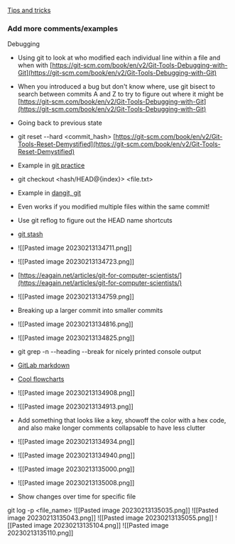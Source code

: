[Tips and tricks](https://github.com/git-tips/tips#show-a-git-logical-variable)

### Add more comments/examples

Debugging

-   Using git to look at who modified each individual line within a file and when with <git blame filename> [https://git-scm.com/book/en/v2/Git-Tools-Debugging-with-Git](https://git-scm.com/book/en/v2/Git-Tools-Debugging-with-Git)
-   When you introduced a bug but don't know where, use git bisect to search between commits A and Z to try to figure out where it might be [https://git-scm.com/book/en/v2/Git-Tools-Debugging-with-Git](https://git-scm.com/book/en/v2/Git-Tools-Debugging-with-Git)
- Going back to previous state

-   git reset --hard <commit_hash> [https://git-scm.com/book/en/v2/Git-Tools-Reset-Demystified](https://git-scm.com/book/en/v2/Git-Tools-Reset-Demystified)

-   Example in [git practice](file:///C:/Users/c1nhs01/Documents/Git%20Practice/git_reset_soft)

-   git checkout <hash/HEAD@{index}> <file.txt>

-   Example in [dangit, git](https://dangitgit.com/en)
-   Even works if you modified multiple files within the same commit!

-   Use git reflog to figure out the HEAD name shortcuts
-   [git stash](https://bluecast.tech/blog/git-stash/)
- ![[Pasted image 20230213134711.png]]
- ![[Pasted image 20230213134723.png]]
- [https://eagain.net/articles/git-for-computer-scientists/](https://eagain.net/articles/git-for-computer-scientists/)
- ![[Pasted image 20230213134759.png]]
- Breaking up a larger commit into smaller commits
- ![[Pasted image 20230213134816.png]]
- ![[Pasted image 20230213134825.png]]
- git grep -n --heading --break for nicely printed console output
- [GitLab markdown](https://docs.gitlab.com/ee/user/markdown.html)
-   [Cool flowcharts](https://about.gitlab.com/handbook/tools-and-tips/mermaid/)
- ![[Pasted image 20230213134908.png]]
- ![[Pasted image 20230213134913.png]]
- Add something that looks like a key, showoff the color with a hex code, and also make longer comments collapsable to have less clutter
- ![[Pasted image 20230213134934.png]]
- ![[Pasted image 20230213134940.png]]
- ![[Pasted image 20230213135000.png]]
- ![[Pasted image 20230213135008.png]]
- Show changes over time for specific file

git log -p <file_name>
![[Pasted image 20230213135035.png]]
![[Pasted image 20230213135043.png]]
![[Pasted image 20230213135055.png]]
![[Pasted image 20230213135104.png]]
![[Pasted image 20230213135110.png]]